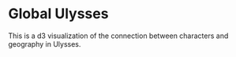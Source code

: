 # Global Ulysses

This is a d3 visualization of the connection between characters and geography in Ulysses. 
